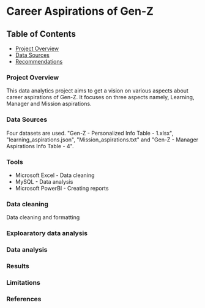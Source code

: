 # Career Aspirations of Gen-Z

## Table of Contents

- [Project Overview](#Project-Overview)
- [Data Sources](#Data-Sources)
- [Recommendations](#recommendations)

### Project Overview

This data analytics project aims to get a vision on various aspects about career aspirations of Gen-Z. It focuses on three aspects namely, Learning, Manager and Mission aspirations.

### Data Sources

Four datasets are used. "Gen-Z - Personalized Info Table - 1.xlsx", "learning_aspirations.json", "Mission_aspirations.txt" and "Gen-Z - Manager Aspirations Info Table - 4".

### Tools

- Microsoft Excel   - Data cleaning
- MySQL             - Data analysis
- Microsoft PowerBI - Creating reports


### Data cleaning
 
Data cleaning and formatting

### Exploaratory data analysis




### Data analysis

### Results

### Limitations

### References



